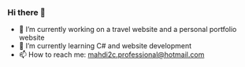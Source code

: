 ### Hi there 👋

- 🔭 I’m currently working on a travel website and a personal portfolio website
- 🌱 I’m currently learning C# and website development
- 📫 How to reach me: mahdi2c.professional@hotmail.com
